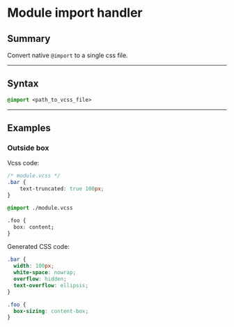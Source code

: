 # Module import handler

## Summary
Convert native `@import` to a single css file.

<hr>

## Syntax

```css
@import <path_to_vcss_file>
```

<hr>

## Examples

### Outside box

Vcss code:

```css
/* module.vcss */
.bar {
    text-truncated: true 100px;
}
```

```css
@import ./module.vcss

.foo {
  box: content;
}
```

Generated CSS code:
```css
.bar {
  width: 100px;
  white-space: nowrap;
  overflow: hidden;
  text-overflow: ellipsis;
}

.foo {
  box-sizing: content-box;
}
```